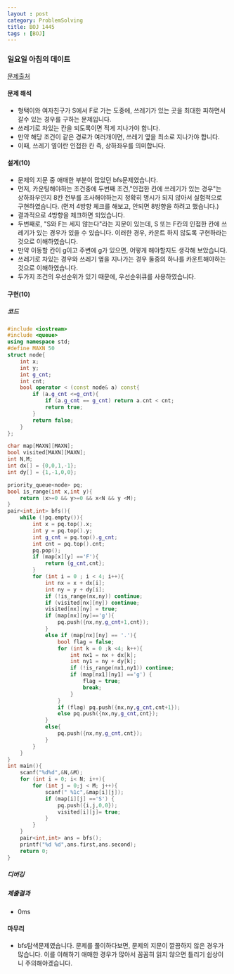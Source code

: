 ```yaml
---
layout : post
category: ProblemSolving
title: BOJ 1445
tags : [BOJ]
---
```

### 일요일 아침의 데이트

[문제출처](https://www.acmicpc.net/problem/1445)

#### 문제 해석
  
- 형택이와 여자친구가 S에서 F로 가는 도중에, 쓰레기가 있는 곳을 최대한 피하면서 갈수 있는 경우를 구하는 문제입니다.
- 쓰레기로 차있는 칸을 되도록이면 적게 지나가야 합니다.
- 만약 해당 조건이 같은 경로가 여러개이면, 쓰레기 옆을 최소로 지나가야 합니다.
- 이때, 쓰레기 옆이란 인접한 칸 즉, 상하좌우를 의미합니다.

#### 설계(10)

- 문제의 지문 중 애매한 부분이 많았던 bfs문제였습니다.
- 먼저, 카운팅해야하는 조건중에 두번째 조건,"인접한 칸에 쓰레기가 있는 경우"는 상하좌우인지 8칸 전부를 조사해야하는지 정확히 명시가 되지 않아서 실험적으로 구현하였습니다. (먼저 4방향 체크를 해보고, 안되면 8방향을 하려고 했습니다.)
- 결과적으로 4방향을 체크하면 되었습니다.
- 두번째로, "S와 F는 세지 않는다"라는 지문이 있는데, S 또는 F칸의 인접한 칸에 쓰레기가 있는 경우가 있을 수 있습니다. 이러한 경우, 카운트 하지 않도록 구현하라는 것으로 이해하였습니다.
- 만약 이동할 칸이 g이고 주변에 g가 있으면, 어떻게 해야할지도 생각해 보았습니다.
- 쓰레기로 차있는 경우와 쓰레기 옆을 지나가는 경우 둘중의 하나를 카운트해야하는 것으로 이해하였습니다.
- 두가지 조건의 우선순위가 있기 때문에, 우선순위큐를 사용하였습니다.

#### 구현(10)

##### 코드

```cpp
#include <iostream>
#include <queue>
using namespace std;
#define MAXN 50
struct node{
    int x;
    int y;
    int g_cnt;
    int cnt;
    bool operator < (const node& a) const{
        if (a.g_cnt <=g_cnt){
            if (a.g_cnt == g_cnt) return a.cnt < cnt;
            return true;
        }
        return false;
    }
};

char map[MAXN][MAXN];
bool visited[MAXN][MAXN];
int N,M;
int dx[] = {0,0,1,-1};
int dy[] = {1,-1,0,0};

priority_queue<node> pq;
bool is_range(int x,int y){
    return (x>=0 && y>=0 && x<N && y <M);
}
pair<int,int> bfs(){
    while (!pq.empty()){
        int x = pq.top().x;
        int y = pq.top().y;
        int g_cnt = pq.top().g_cnt;
        int cnt = pq.top().cnt;
        pq.pop();
        if (map[x][y] =='F'){
            return {g_cnt,cnt};
        }
        for (int i = 0 ; i < 4; i++){
            int nx = x + dx[i];
            int ny = y + dy[i];
            if (!is_range(nx,ny)) continue;
            if (visited[nx][ny]) continue;
            visited[nx][ny] = true;
            if (map[nx][ny]=='g'){
                pq.push({nx,ny,g_cnt+1,cnt});
            }
            else if (map[nx][ny] == '.'){
                bool flag = false;
                for (int k = 0 ;k <4; k++){
                    int nx1 = nx + dx[k];
                    int ny1 = ny + dy[k];
                    if (!is_range(nx1,ny1)) continue;
                    if (map[nx1][ny1] =='g') {
                        flag = true;
                        break;
                    }
                }
                if (flag) pq.push({nx,ny,g_cnt,cnt+1});
                else pq.push({nx,ny,g_cnt,cnt});
            }
            else{
                pq.push({nx,ny,g_cnt,cnt});
            }
        }
    }
}
int main(){
    scanf("%d%d",&N,&M);
    for (int i = 0; i< N; i++){
        for (int j = 0;j < M; j++){
            scanf(" %1c",&map[i][j]);
            if (map[i][j] =='S') {
                pq.push({i,j,0,0});
                visited[i][j]= true;
            }
        }
    }
    pair<int,int> ans = bfs();
    printf("%d %d",ans.first,ans.second);
    return 0;
}
```

##### 디버깅

##### 제출결과

- 0ms

#### 마무리

- bfs탐색문제였습니다. 문제를 풀이하다보면, 문제의 지문이 깔끔하지 않은 경우가 많습니다. 이를 이해하기 애매한 경우가 많아서 꼼꼼히 읽지 않으면 틀리기 쉽상이니 주의해야겠습니다.
